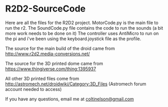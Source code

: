 # R2D2-SourceCode
Here are all the files for the R2D2 project.
MotorCode.py is the main file to run the r2. The SoundCode.py file contains the code to run the sounds (a bit more work needs to be done on it)
The controller uses AntiMicro to run on the pi and i've been using the keyboard.joystick file as the profile. 

The source for the main build of the droid came from http://www.r2d2.media-conversions.net/

The source for the 3D printed dome came from https://www.thingiverse.com/thing:1395937

All other 3D printed files come from http://astromech.net/droidwiki/Category:3D_Files (Astromech forum account needed to access)

If you have any questions, email me at coltinelson@gmail.com
